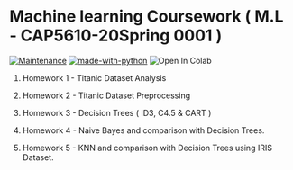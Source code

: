 

# Machine learning Coursework ( M.L - CAP5610-20Spring 0001 )


[![Maintenance](https://img.shields.io/badge/Maintained%3F-yes-green.svg)](https://github.com/pranscript)  [![made-with-python](https://img.shields.io/badge/Made%20with-Python-1f425f.svg)](https://www.python.org/)   ![Open In Colab](https://colab.research.google.com/assets/colab-badge.svg)


1. Homework 1 - Titanic Dataset Analysis

2. Homework 2 - Titanic Dataset Preprocessing

3. Homework 3 - Decision Trees ( ID3, C4.5 & CART )

4. Homework 4 - Naive Bayes and comparison with Decision Trees.

4. Homework 5 - KNN and comparison with Decision Trees using IRIS Dataset.